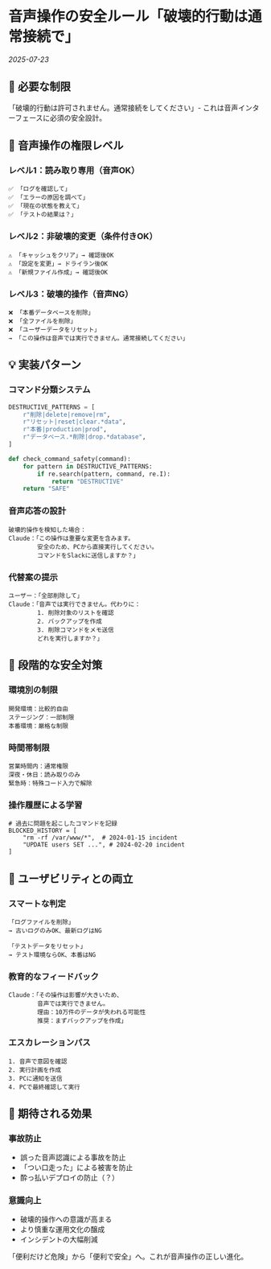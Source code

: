 # 音声操作の安全ルール「破壊的行動は通常接続で」

*2025-07-23*

## 📝 必要な制限

「破壊的行動は許可されません。通常接続をしてください」- これは音声インターフェースに必須の安全設計。

## 🎯 音声操作の権限レベル

### レベル1：読み取り専用（音声OK）
```
✅ 「ログを確認して」
✅ 「エラーの原因を調べて」  
✅ 「現在の状態を教えて」
✅ 「テストの結果は？」
```

### レベル2：非破壊的変更（条件付きOK）
```
⚠️ 「キャッシュをクリア」→ 確認後OK
⚠️ 「設定を変更」→ ドライラン後OK
⚠️ 「新規ファイル作成」→ 確認後OK
```

### レベル3：破壊的操作（音声NG）
```
❌ 「本番データベースを削除」
❌ 「全ファイルを削除」
❌ 「ユーザーデータをリセット」
→ 「この操作は音声では実行できません。通常接続してください」
```

## 💡 実装パターン

### コマンド分類システム
```python
DESTRUCTIVE_PATTERNS = [
    r"削除|delete|remove|rm",
    r"リセット|reset|clear.*data",
    r"本番|production|prod",
    r"データベース.*削除|drop.*database",
]

def check_command_safety(command):
    for pattern in DESTRUCTIVE_PATTERNS:
        if re.search(pattern, command, re.I):
            return "DESTRUCTIVE"
    return "SAFE"
```

### 音声応答の設計
```
破壊的操作を検知した場合：
Claude：「この操作は重要な変更を含みます。
        安全のため、PCから直接実行してください。
        コマンドをSlackに送信しますか？」
```

### 代替案の提示
```
ユーザー：「全部削除して」
Claude：「音声では実行できません。代わりに：
        1. 削除対象のリストを確認
        2. バックアップを作成
        3. 削除コマンドをメモ送信
        どれを実行しますか？」
```

## 🚀 段階的な安全対策

### 環境別の制限
```
開発環境：比較的自由
ステージング：一部制限
本番環境：厳格な制限
```

### 時間帯制限
```
営業時間内：通常権限
深夜・休日：読み取りのみ
緊急時：特殊コード入力で解除
```

### 操作履歴による学習
```
# 過去に問題を起こしたコマンドを記録
BLOCKED_HISTORY = [
    "rm -rf /var/www/*",  # 2024-01-15 incident
    "UPDATE users SET ...", # 2024-02-20 incident
]
```

## 🤔 ユーザビリティとの両立

### スマートな判定
```
「ログファイルを削除」
→ 古いログのみOK、最新ログはNG

「テストデータをリセット」
→ テスト環境ならOK、本番はNG
```

### 教育的なフィードバック
```
Claude：「その操作は影響が大きいため、
        音声では実行できません。
        理由：10万件のデータが失われる可能性
        推奨：まずバックアップを作成」
```

### エスカレーションパス
```
1. 音声で意図を確認
2. 実行計画を作成
3. PCに通知を送信
4. PCで最終確認して実行
```

## 🎯 期待される効果

### 事故防止
- 誤った音声認識による事故を防止
- 「つい口走った」による被害を防止
- 酔っ払いデプロイの防止（？）

### 意識向上
- 破壊的操作への意識が高まる
- より慎重な運用文化の醸成
- インシデントの大幅削減

「便利だけど危険」から「便利で安全」へ。これが音声操作の正しい進化。